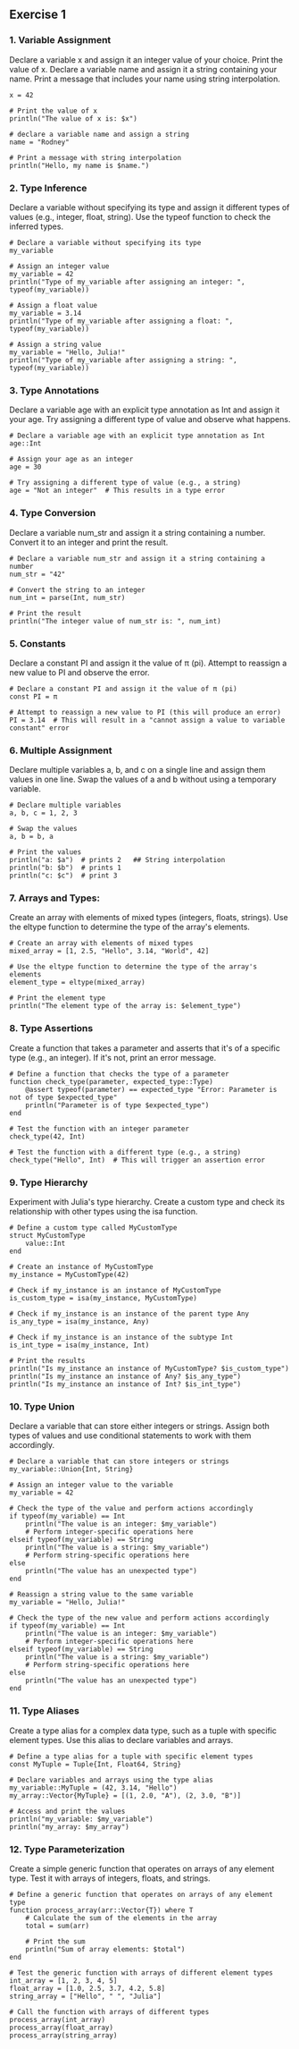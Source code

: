 ## Exercise 1

### 1. Variable Assignment

Declare a variable x and assign it an integer value of your choice. Print the value of x. Declare a variable name and assign it a string containing your name. Print a message that includes your name using string interpolation.

```
x = 42

# Print the value of x
println("The value of x is: $x")

# declare a variable name and assign a string
name = "Rodney"

# Print a message with string interpolation
println("Hello, my name is $name.")
```

### 2. Type Inference

Declare a variable without specifying its type and assign it different types of values (e.g., integer, float, string). Use the typeof function to check the inferred types.

```	
# Declare a variable without specifying its type
my_variable

# Assign an integer value
my_variable = 42
println("Type of my_variable after assigning an integer: ", typeof(my_variable))

# Assign a float value
my_variable = 3.14
println("Type of my_variable after assigning a float: ", typeof(my_variable))

# Assign a string value
my_variable = "Hello, Julia!"
println("Type of my_variable after assigning a string: ", typeof(my_variable))
```


### 3. Type Annotations
Declare a variable age with an explicit type annotation as Int and assign it your age. Try assigning a different type of value and observe what happens.

```
# Declare a variable age with an explicit type annotation as Int
age::Int

# Assign your age as an integer
age = 30

# Try assigning a different type of value (e.g., a string)
age = "Not an integer"  # This results in a type error
```

### 4. Type Conversion

Declare a variable num_str and assign it a string containing a number. Convert it to an integer and print the result.

```
# Declare a variable num_str and assign it a string containing a number
num_str = "42"

# Convert the string to an integer
num_int = parse(Int, num_str)

# Print the result
println("The integer value of num_str is: ", num_int)
```

### 5. Constants
Declare a constant PI and assign it the value of π (pi). Attempt to reassign a new value to PI and observe the error.

```
# Declare a constant PI and assign it the value of π (pi)
const PI = π

# Attempt to reassign a new value to PI (this will produce an error)
PI = 3.14  # This will result in a "cannot assign a value to variable constant" error
```

### 6. Multiple Assignment
Declare multiple variables a, b, and c on a single line and assign them values in one line. Swap the values of a and b without using a temporary variable.

```
# Declare multiple variables
a, b, c = 1, 2, 3

# Swap the values 
a, b = b, a

# Print the values 
println("a: $a")  # prints 2   ## String interpolation
println("b: $b")  # prints 1
println("c: $c")  # print 3
```

### 7. Arrays and Types:
Create an array with elements of mixed types (integers, floats, strings). Use the eltype function to determine the type of the array's elements.

```
# Create an array with elements of mixed types
mixed_array = [1, 2.5, "Hello", 3.14, "World", 42]

# Use the eltype function to determine the type of the array's elements
element_type = eltype(mixed_array)

# Print the element type
println("The element type of the array is: $element_type")
```
### 8. Type Assertions
Create a function that takes a parameter and asserts that it's of a specific type (e.g., an integer). If it's not, print an error message.

```
# Define a function that checks the type of a parameter
function check_type(parameter, expected_type::Type)
    @assert typeof(parameter) == expected_type "Error: Parameter is not of type $expected_type"
    println("Parameter is of type $expected_type")
end

# Test the function with an integer parameter
check_type(42, Int)

# Test the function with a different type (e.g., a string)
check_type("Hello", Int)  # This will trigger an assertion error
```

### 9. Type Hierarchy

Experiment with Julia's type hierarchy. Create a custom type and check its relationship with other types using the isa function.

```
# Define a custom type called MyCustomType
struct MyCustomType
    value::Int
end

# Create an instance of MyCustomType
my_instance = MyCustomType(42)

# Check if my_instance is an instance of MyCustomType
is_custom_type = isa(my_instance, MyCustomType)

# Check if my_instance is an instance of the parent type Any
is_any_type = isa(my_instance, Any)

# Check if my_instance is an instance of the subtype Int
is_int_type = isa(my_instance, Int)

# Print the results
println("Is my_instance an instance of MyCustomType? $is_custom_type")
println("Is my_instance an instance of Any? $is_any_type")
println("Is my_instance an instance of Int? $is_int_type")
```

### 10. Type Union

Declare a variable that can store either integers or strings. Assign both types of values and use conditional statements to work with them accordingly.

```
# Declare a variable that can store integers or strings
my_variable::Union{Int, String}

# Assign an integer value to the variable
my_variable = 42

# Check the type of the value and perform actions accordingly
if typeof(my_variable) == Int
    println("The value is an integer: $my_variable")
    # Perform integer-specific operations here
elseif typeof(my_variable) == String
    println("The value is a string: $my_variable")
    # Perform string-specific operations here
else
    println("The value has an unexpected type")
end

# Reassign a string value to the same variable
my_variable = "Hello, Julia!"

# Check the type of the new value and perform actions accordingly
if typeof(my_variable) == Int
    println("The value is an integer: $my_variable")
    # Perform integer-specific operations here
elseif typeof(my_variable) == String
    println("The value is a string: $my_variable")
    # Perform string-specific operations here
else
    println("The value has an unexpected type")
end
```

### 11. Type Aliases

Create a type alias for a complex data type, such as a tuple with specific element types. Use this alias to declare variables and arrays.

```
# Define a type alias for a tuple with specific element types
const MyTuple = Tuple{Int, Float64, String}

# Declare variables and arrays using the type alias
my_variable::MyTuple = (42, 3.14, "Hello")
my_array::Vector{MyTuple} = [(1, 2.0, "A"), (2, 3.0, "B")]

# Access and print the values
println("my_variable: $my_variable")
println("my_array: $my_array")
```

### 12. Type Parameterization

Create a simple generic function that operates on arrays of any element type. Test it with arrays of integers, floats, and strings.

```
# Define a generic function that operates on arrays of any element type
function process_array(arr::Vector{T}) where T
    # Calculate the sum of the elements in the array
    total = sum(arr)
    
    # Print the sum
    println("Sum of array elements: $total")
end

# Test the generic function with arrays of different element types
int_array = [1, 2, 3, 4, 5]
float_array = [1.0, 2.5, 3.7, 4.2, 5.8]
string_array = ["Hello", " ", "Julia"]

# Call the function with arrays of different types
process_array(int_array)
process_array(float_array)
process_array(string_array)
```
